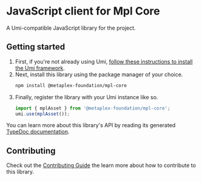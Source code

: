 # JavaScript client for Mpl Core

A Umi-compatible JavaScript library for the project.

## Getting started

1. First, if you're not already using Umi, [follow these instructions to install the Umi framework](https://github.com/metaplex-foundation/umi/blob/main/docs/installation.md).
2. Next, install this library using the package manager of your choice.
   ```sh
   npm install @metaplex-foundation/mpl-core
   ```
2. Finally, register the library with your Umi instance like so.
   ```ts
   import { mplAsset } from '@metaplex-foundation/mpl-core';
   umi.use(mplAsset());
   ```

You can learn more about this library's API by reading its generated [TypeDoc documentation](https://mpl-core-js-docs.vercel.app).

## Contributing

Check out the [Contributing Guide](./CONTRIBUTING.md) the learn more about how to contribute to this library.

